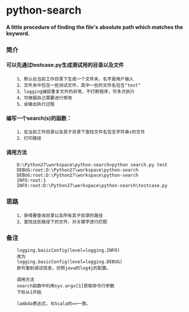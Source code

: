 python-search
=============

#### A little procedure of finding the file's absolute path which matches the keyword.

### 简介

#### 可以先通过testcase.py生成测试用的目录以及文件
		1、默认在当前工作目录下生成一个文件夹，名字是用户输入
		2、文件夹中包含一些测试文件，其中一些的文件名包含"test"
		3、logging捕捉重复文件的异常，不打断程序，可多次执行
		4、可根据自己需要进行修改
		5、会输出执行过程
#### 编写一个search(s)的函数：
		1、在当前工作目录以及其子目录下查找文件名包含字符串s的文件
		2、打印路径
#### 调用方法
		D:\Python27\workspace\python-search>python search.py test
		DEBUG:root:D:\Python27\workspace\python-search
		DEBUG:root:D:\Python27\workspace\python-search
		INFO:root:1
		INFO:root:D:\Python27\workspace\python-search\testcase.py

### 思路
		1、获得要查询目录以及所有其子目录的路径
		2、查找这些路径下的文件，对关键字进行匹配

### 备注
		logging.basicConfig(level=logging.INFO)
		改为
		logging.basicConfig(level=logging.DEBUG)
		即可看到调试信息，仿照java的log4j的配置。
		
		调用方法
		search函数中利用sys.argv[1]获取命令行参数
		下标从1开始
		
		lambda表达式，与Scala的=>一致。